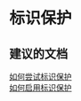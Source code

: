 <properties
    pageTitle="Identity Protection"
    description="标识保护"
    service="microsoft.aad"
    resource="Microsoft_AAD_ProtectionCenter"
    authors="zhchia"
    displayOrder=""
    selfHelpType="generic"
    supportTopicIds="32542231"
    resourceTags=""
    productPesIds="14785"
    cloudEnvironments="public"
/>


# <a name="identity-protection"></a>标识保护


## <a name="recommended-documents"></a>**建议的文档**
[如何尝试标识保护](https://www.microsoft.com/cloud-platform/enterprise-mobility-security-trial ) <br>
[如何启用标识保护](https://docs.microsoft.com/azure/active-directory/active-directory-identityprotection-enable ) <br>



<!--HONumber=Feb17_HO4-->



